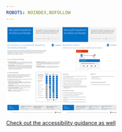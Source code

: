 ```yaml
---
ROBOTS: NOINDEX,NOFOLLOW
---
```



![Thumbnail for posters](media/testfile.png)

[Check out the accessibility guidance as well](https://technet.microsoft.com/library/mt790686(v=office.16).aspx)
